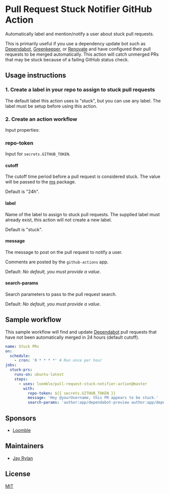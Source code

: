 <!-- spell-checker:ignore greenkeeper -->

# Pull Request Stuck Notifier GitHub Action

Automatically label and mention/notify a user about stuck pull requests.

This is primarily useful if you use a dependency update bot such as
[Dependabot][dependabot], [Greenkeeper][greenkeeper], or [Renovate][renovate]
and have configured their pull requests to be merged automatically. This action
will catch unmerged PRs that may be stuck because of a failing GitHub status
check.

## Usage instructions

### 1. Create a label in your repo to assign to stuck pull requests

The default label this action uses is "stuck", but you can use any label. The
label must be setup before using this action.

### 2. Create an action workflow

Input properties:

### repo-token

Input for `secrets.GITHUB_TOKEN`.

#### cutoff

The cutoff time period before a pull request is considered stuck. The value
will be passed to the [ms](https://www.npmjs.com/package/ms) package.

Default is "24h".

#### label

Name of the label to assign to stuck pull requests. The supplied label must
already exist, this action will not create a new label.

Default is "stuck".

#### message

The message to post on the pull request to notify a user.

Comments are posted by the `github-actions` app.

Default: _No default, you must provide a value_.

#### search-params

Search parameters to pass to the pull request search.

Default: _No default, you must provide a value_.

## Sample workflow

This sample workflow will find and update [Dependabot][dependabot] pull requests
that have not been automatically merged in 24 hours (default cutoff).

```yaml
name: Stuck PRs
on:
  schedule:
    - cron: '0 * * * *' # Run once per hour
jobs:
  stuck-prs:
    runs-on: ubuntu-latest
    steps:
      - uses: loomble/pull-request-stuck-notifier-action@master
        with:
          repo-token: ${{ secrets.GITHUB_TOKEN }}
          message: 'Hey @yourUsername, this PR appears to be stuck.'
          search-params: 'author:app/dependabot-preview author:app/dependabot'
```

## Sponsors

- [Loomble](https://loomble.com/)

## Maintainers

- [Jay Rylan](https://jayrylan.com/)

## License

[MIT](https://github.com/loomble/pull-request-stuck-notifier-action/blob/master/LICENSE)

[dependabot]: https://dependabot.com/
[greenkeeper]: https://github.com/marketplace/greenkeeper
[renovate]: https://github.com/marketplace/renovate

